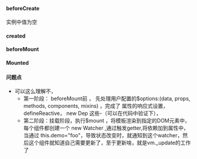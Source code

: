#### beforeCreate

实例中值为空

#### created

#### beforeMount

#### Mounted



#### 问题点

- 可以这么理解不，
  - 第一阶段： beforeMount前 ， 先处理用户配置的$options:(data, props, methods, components, mixins) ，完成了 属性的响应式设置，defineReactive， new Dep 这些-（可以在代码中验证下）， 
  - 第二阶段：挂载阶段，执行$mount ，将模板渲染到指定的DOM元素中，每个组件都创建一个 new Watcher ,通过触发getter,将依赖加到属性中，当通过 this.demo="foo"，导致状态改变时，就通知到这个watcher，然后这个组件就知道自己需要更新了，至于更新啥，就是vm._update的工作了